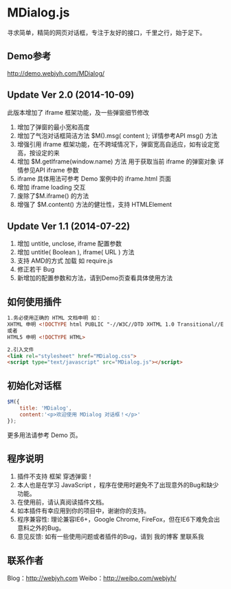 # MDialog.js

寻求简单，精简的网页对话框，专注于友好的接口，千里之行，始于足下。

## Demo参考

<http://demo.webjyh.com/MDialog/>

## Update Ver 2.0  (2014-10-09)
此版本增加了 iframe 框架功能，及一些弹窗细节修改

1. 增加了弹窗的最小宽和高度
2. 增加了气泡对话框简洁方法 $M().msg( content ); 详情参考API msg() 方法
3. 增强引用 iframe 框架功能，在不跨域情况下，弹窗宽高自适应，如有设定宽高，按设定的来
4. 增加 $M.getIframe(window.name) 方法 用于获取当前 iframe 的弹窗对象 详情参见API iframe 参数
5. iframe 具体用法可参考 Demo 案例中的 iframe.html 页面
6. 增加 iframe loading 交互
7. 废除了$M.iframe() 的方法
8. 增强了 $M.content() 方法的健壮性，支持 HTMLElement

## Update Ver 1.1  (2014-07-22)

1. 增加 untitle, unclose, iframe 配置参数
2. 增加 untitle( Boolean ), iframe( URL ) 方法
3. 支持 AMD的方式 加载  如 require.js
4. 修正若干 Bug
5. 新增加的配置参数和方法，请到Demo页查看具体使用方法

## 如何使用插件

```html
1.务必使用正确的 HTML 文档申明 如：
XHTML 申明 <!DOCTYPE html PUBLIC "-//W3C//DTD XHTML 1.0 Transitional//EN" "http://www.w3.org/TR/xhtml1/DTD/xhtml1-transitional.dtd">
或者
HTML5 申明 <!DOCTYPE HTML>

2.引入文件
<link rel="stylesheet" href="MDialog.css">
<script type="text/javascript" src="MDialog.js"></script>
```

## 初始化对话框

```javascript
$M({
    title: 'MDialog',
    content:'<p>欢迎使用 MDialog 对话框！</p>'
});
```

更多用法请参考 Demo 页。

## 程序说明

1. 插件不支持 框架 穿透弹窗！
2. 本人也是在学习 JavaScript ，程序在使用时避免不了出现意外的Bug和缺少功能。
3. 在使用前，请认真阅读插件文档。
4. 如本插件有幸应用到你的项目中，谢谢你的支持。
5. 程序兼容性: 理论兼容IE6+，Google Chrome, FireFox，但在IE6下难免会出意料之外的Bug。
6. 意见反馈: 如有一些使用问题或者插件的Bug，请到 我的博客 里联系我

## 联系作者

Blog：<http://webjyh.com> 
Weibo：<http://weibo.com/webjyh/>
